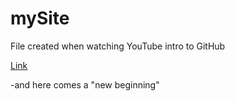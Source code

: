 # mySite

File created when watching YouTube intro to GitHub

[Link](https://www.youtube.com/watch?v=Q6HbQRWAMM4&list=PL9yYRbwpkyktAZaphR2UfeYpgNGnIqjs9&index=3)

-and here comes a "new beginning"

